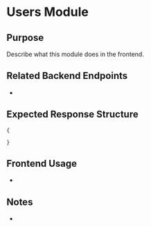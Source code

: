 # Users Module

## Purpose
Describe what this module does in the frontend.

## Related Backend Endpoints
- 

## Expected Response Structure
```
{
  
}
```

## Frontend Usage
- 

## Notes
- 
